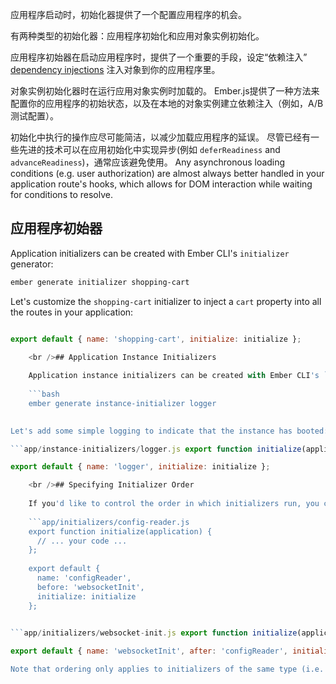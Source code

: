 应用程序启动时，初始化器提供了一个配置应用程序的机会。

有两种类型的初始化器：应用程序初始化和应用对象实例初始化。

应用程序初始器在启动应用程序时，提供了一个重要的手段，设定“依赖注入” [dependency injections](../dependency-injection) 注入对象到你的应用程序里。

对象实例初始化器时在运行应用对象实例时加载的。 Ember.js提供了一种方法来配置你的应用程序的初始状态，以及在本地的对象实例建立依赖注入（例如，A/B 测试配置）。

初始化中执行的操作应尽可能简洁，以减少加载应用程序的延误。 尽管已经有一些先进的技术可以在应用初始化中实现异步(例如 `deferReadiness` and `advanceReadiness`)，通常应该避免使用。 Any asynchronous loading conditions (e.g. user authorization) are almost always better handled in your application route's hooks, which allows for DOM interaction while waiting for conditions to resolve.

## 应用程序初始器

Application initializers can be created with Ember CLI's `initializer` generator:

```bash
ember generate initializer shopping-cart
```

Let's customize the `shopping-cart` initializer to inject a `cart` property into all the routes in your application:

```app/initializers/shopping-cart.js export function initialize(application) { application.inject('route', 'cart', 'service:shopping-cart'); };

export default { name: 'shopping-cart', initialize: initialize };

    <br />## Application Instance Initializers
    
    Application instance initializers can be created with Ember CLI's `instance-initializer` generator:
    
    ```bash
    ember generate instance-initializer logger
    

Let's add some simple logging to indicate that the instance has booted:

```app/instance-initializers/logger.js export function initialize(applicationInstance) { var logger = applicationInstance.lookup('logger:main'); logger.log('Hello from the instance initializer!'); }

export default { name: 'logger', initialize: initialize };

    <br />## Specifying Initializer Order
    
    If you'd like to control the order in which initializers run, you can use the `before` and/or `after` options:
    
    ```app/initializers/config-reader.js
    export function initialize(application) {
      // ... your code ...
    };
    
    export default {
      name: 'configReader',
      before: 'websocketInit',
      initialize: initialize
    };
    

```app/initializers/websocket-init.js export function initialize(application) { // ... your code ... };

export default { name: 'websocketInit', after: 'configReader', initialize: initialize }; ```

Note that ordering only applies to initializers of the same type (i.e. application or application instance). Application initializers will always run before application instance initializers.